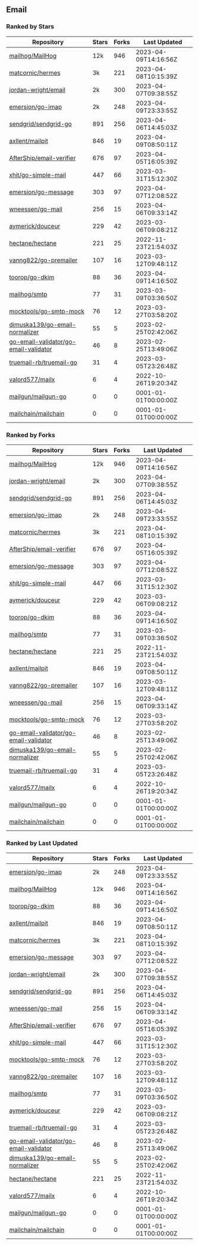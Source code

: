 ## Email

### Ranked by Stars

| Repository | Stars | Forks | Last Updated |
|------------|-------|-------|--------------|
| [mailhog/MailHog](https://github.com/mailhog/MailHog) | 12k | 946 | 2023-04-09T14:16:56Z |
| [matcornic/hermes](https://github.com/matcornic/hermes) | 3k | 221 | 2023-04-08T10:15:39Z |
| [jordan-wright/email](https://github.com/jordan-wright/email) | 2k | 300 | 2023-04-07T09:38:55Z |
| [emersion/go-imap](https://github.com/emersion/go-imap) | 2k | 248 | 2023-04-09T23:33:55Z |
| [sendgrid/sendgrid-go](https://github.com/sendgrid/sendgrid-go) | 891 | 256 | 2023-04-06T14:45:03Z |
| [axllent/mailpit](https://github.com/axllent/mailpit) | 846 | 19 | 2023-04-09T08:50:11Z |
| [AfterShip/email-verifier](https://github.com/AfterShip/email-verifier) | 676 | 97 | 2023-04-05T16:05:39Z |
| [xhit/go-simple-mail](https://github.com/xhit/go-simple-mail) | 447 | 66 | 2023-03-31T15:12:30Z |
| [emersion/go-message](https://github.com/emersion/go-message) | 303 | 97 | 2023-04-07T12:08:52Z |
| [wneessen/go-mail](https://github.com/wneessen/go-mail) | 256 | 15 | 2023-04-06T09:33:14Z |
| [aymerick/douceur](https://github.com/aymerick/douceur) | 229 | 42 | 2023-03-06T09:08:21Z |
| [hectane/hectane](https://github.com/hectane/hectane) | 221 | 25 | 2022-11-23T21:54:03Z |
| [vanng822/go-premailer](https://github.com/vanng822/go-premailer) | 107 | 16 | 2023-03-12T09:48:11Z |
| [toorop/go-dkim](https://github.com/toorop/go-dkim) | 88 | 36 | 2023-04-09T14:16:50Z |
| [mailhog/smtp](https://github.com/mailhog/smtp) | 77 | 31 | 2023-03-09T03:36:50Z |
| [mocktools/go-smtp-mock](https://github.com/mocktools/go-smtp-mock) | 76 | 12 | 2023-03-27T03:58:20Z |
| [dimuska139/go-email-normalizer](https://github.com/dimuska139/go-email-normalizer) | 55 | 5 | 2023-02-25T02:42:06Z |
| [go-email-validator/go-email-validator](https://github.com/go-email-validator/go-email-validator) | 46 | 8 | 2023-02-25T13:49:06Z |
| [truemail-rb/truemail-go](https://github.com/truemail-rb/truemail-go) | 31 | 4 | 2023-03-05T23:26:48Z |
| [valord577/mailx](https://github.com/valord577/mailx) | 6 | 4 | 2022-10-26T19:20:34Z |
| [mailgun/mailgun-go](https://github.com/mailgun/mailgun-go) | 0 | 0 | 0001-01-01T00:00:00Z |
| [mailchain/mailchain](https://github.com/mailchain/mailchain) | 0 | 0 | 0001-01-01T00:00:00Z |

### Ranked by Forks

| Repository | Stars | Forks | Last Updated |
|------------|-------|-------|--------------|
| [mailhog/MailHog](https://github.com/mailhog/MailHog) | 12k | 946 | 2023-04-09T14:16:56Z |
| [jordan-wright/email](https://github.com/jordan-wright/email) | 2k | 300 | 2023-04-07T09:38:55Z |
| [sendgrid/sendgrid-go](https://github.com/sendgrid/sendgrid-go) | 891 | 256 | 2023-04-06T14:45:03Z |
| [emersion/go-imap](https://github.com/emersion/go-imap) | 2k | 248 | 2023-04-09T23:33:55Z |
| [matcornic/hermes](https://github.com/matcornic/hermes) | 3k | 221 | 2023-04-08T10:15:39Z |
| [AfterShip/email-verifier](https://github.com/AfterShip/email-verifier) | 676 | 97 | 2023-04-05T16:05:39Z |
| [emersion/go-message](https://github.com/emersion/go-message) | 303 | 97 | 2023-04-07T12:08:52Z |
| [xhit/go-simple-mail](https://github.com/xhit/go-simple-mail) | 447 | 66 | 2023-03-31T15:12:30Z |
| [aymerick/douceur](https://github.com/aymerick/douceur) | 229 | 42 | 2023-03-06T09:08:21Z |
| [toorop/go-dkim](https://github.com/toorop/go-dkim) | 88 | 36 | 2023-04-09T14:16:50Z |
| [mailhog/smtp](https://github.com/mailhog/smtp) | 77 | 31 | 2023-03-09T03:36:50Z |
| [hectane/hectane](https://github.com/hectane/hectane) | 221 | 25 | 2022-11-23T21:54:03Z |
| [axllent/mailpit](https://github.com/axllent/mailpit) | 846 | 19 | 2023-04-09T08:50:11Z |
| [vanng822/go-premailer](https://github.com/vanng822/go-premailer) | 107 | 16 | 2023-03-12T09:48:11Z |
| [wneessen/go-mail](https://github.com/wneessen/go-mail) | 256 | 15 | 2023-04-06T09:33:14Z |
| [mocktools/go-smtp-mock](https://github.com/mocktools/go-smtp-mock) | 76 | 12 | 2023-03-27T03:58:20Z |
| [go-email-validator/go-email-validator](https://github.com/go-email-validator/go-email-validator) | 46 | 8 | 2023-02-25T13:49:06Z |
| [dimuska139/go-email-normalizer](https://github.com/dimuska139/go-email-normalizer) | 55 | 5 | 2023-02-25T02:42:06Z |
| [truemail-rb/truemail-go](https://github.com/truemail-rb/truemail-go) | 31 | 4 | 2023-03-05T23:26:48Z |
| [valord577/mailx](https://github.com/valord577/mailx) | 6 | 4 | 2022-10-26T19:20:34Z |
| [mailgun/mailgun-go](https://github.com/mailgun/mailgun-go) | 0 | 0 | 0001-01-01T00:00:00Z |
| [mailchain/mailchain](https://github.com/mailchain/mailchain) | 0 | 0 | 0001-01-01T00:00:00Z |

### Ranked by Last Updated

| Repository | Stars | Forks | Last Updated |
|------------|-------|-------|--------------|
| [emersion/go-imap](https://github.com/emersion/go-imap) | 2k | 248 | 2023-04-09T23:33:55Z |
| [mailhog/MailHog](https://github.com/mailhog/MailHog) | 12k | 946 | 2023-04-09T14:16:56Z |
| [toorop/go-dkim](https://github.com/toorop/go-dkim) | 88 | 36 | 2023-04-09T14:16:50Z |
| [axllent/mailpit](https://github.com/axllent/mailpit) | 846 | 19 | 2023-04-09T08:50:11Z |
| [matcornic/hermes](https://github.com/matcornic/hermes) | 3k | 221 | 2023-04-08T10:15:39Z |
| [emersion/go-message](https://github.com/emersion/go-message) | 303 | 97 | 2023-04-07T12:08:52Z |
| [jordan-wright/email](https://github.com/jordan-wright/email) | 2k | 300 | 2023-04-07T09:38:55Z |
| [sendgrid/sendgrid-go](https://github.com/sendgrid/sendgrid-go) | 891 | 256 | 2023-04-06T14:45:03Z |
| [wneessen/go-mail](https://github.com/wneessen/go-mail) | 256 | 15 | 2023-04-06T09:33:14Z |
| [AfterShip/email-verifier](https://github.com/AfterShip/email-verifier) | 676 | 97 | 2023-04-05T16:05:39Z |
| [xhit/go-simple-mail](https://github.com/xhit/go-simple-mail) | 447 | 66 | 2023-03-31T15:12:30Z |
| [mocktools/go-smtp-mock](https://github.com/mocktools/go-smtp-mock) | 76 | 12 | 2023-03-27T03:58:20Z |
| [vanng822/go-premailer](https://github.com/vanng822/go-premailer) | 107 | 16 | 2023-03-12T09:48:11Z |
| [mailhog/smtp](https://github.com/mailhog/smtp) | 77 | 31 | 2023-03-09T03:36:50Z |
| [aymerick/douceur](https://github.com/aymerick/douceur) | 229 | 42 | 2023-03-06T09:08:21Z |
| [truemail-rb/truemail-go](https://github.com/truemail-rb/truemail-go) | 31 | 4 | 2023-03-05T23:26:48Z |
| [go-email-validator/go-email-validator](https://github.com/go-email-validator/go-email-validator) | 46 | 8 | 2023-02-25T13:49:06Z |
| [dimuska139/go-email-normalizer](https://github.com/dimuska139/go-email-normalizer) | 55 | 5 | 2023-02-25T02:42:06Z |
| [hectane/hectane](https://github.com/hectane/hectane) | 221 | 25 | 2022-11-23T21:54:03Z |
| [valord577/mailx](https://github.com/valord577/mailx) | 6 | 4 | 2022-10-26T19:20:34Z |
| [mailgun/mailgun-go](https://github.com/mailgun/mailgun-go) | 0 | 0 | 0001-01-01T00:00:00Z |
| [mailchain/mailchain](https://github.com/mailchain/mailchain) | 0 | 0 | 0001-01-01T00:00:00Z |

